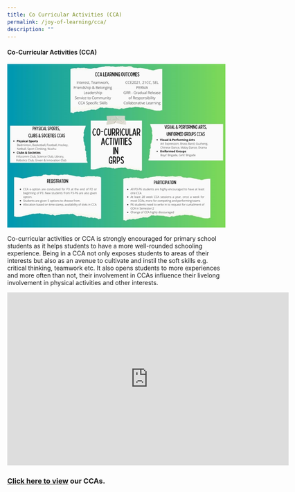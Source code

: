 ```yaml
---
title: Co Curricular Activities (CCA)
permalink: /joy-of-learning/cca/
description: ""
---
```

#### **Co-Curricular Activities (CCA)**

![](/images/Joy%20of%20Learning/PAL%20&amp;%20CCA/palcca3.png)

Co-curricular activities or CCA is strongly encouraged for primary school students as it helps students to have a more well-rounded schooling experience. Being in a CCA not only exposes students to areas of their interests but also as an avenue to cultivate and instil the soft skills e.g. critical thinking, teamwork etc. It also opens students to more experiences and more often than not, their involvement in CCAs influence their livelong involvement in physical activities and other interests.

<iframe allowfullscreen="" allow="accelerometer; autoplay; clipboard-write; encrypted-media; gyroscope; picture-in-picture; web-share" frameborder="0" title="YouTube video player" src="https://www.youtube.com/embed/zkphDzpjtiM" height="400" width="650"></iframe>

### [Click here to view](https://www.greenridgepri.moe.edu.sg/cca/art-expression-club/)&nbsp;our CCAs.

